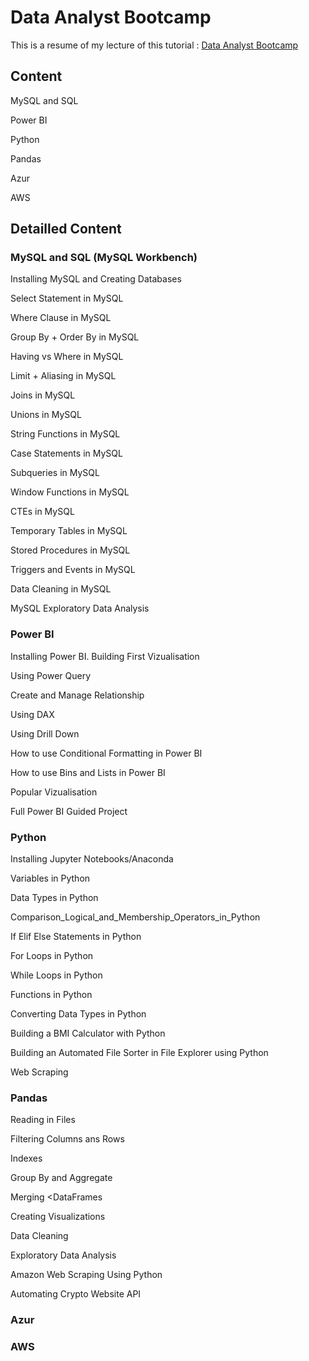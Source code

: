 # Data Analyst Bootcamp

This is a resume of my lecture of this tutorial : [Data Analyst Bootcamp](https://www.youtube.com/playlist?list=PLUaB-1hjhk8FE_XZ87vPPSfHqb6OcM0cF)

## Content

MySQL and SQL

<!-- Excel -->

<!-- Tableau -->

Power BI

Python

Pandas

Azur

AWS

## Detailled Content

### MySQL and SQL (MySQL Workbench)
Installing MySQL and Creating Databases

Select Statement in MySQL

Where Clause in MySQL

Group By + Order By in MySQL

Having vs Where in MySQL

Limit + Aliasing in MySQL

Joins in MySQL

Unions in MySQL

String Functions in MySQL

Case Statements in MySQL

Subqueries in MySQL

Window Functions in MySQL

CTEs in MySQL

Temporary Tables in MySQL

Stored Procedures in MySQL

Triggers and Events in MySQL

Data Cleaning in MySQL

MySQL Exploratory Data Analysis

<!-- ### Excel -->

<!-- ### Tableau -->

### Power BI

Installing Power BI. Building First Vizualisation

Using Power Query

Create and Manage Relationship

Using DAX

Using Drill Down

How to use Conditional Formatting in Power BI

How to use Bins and Lists in Power BI

Popular Vizualisation

Full Power BI Guided Project

### Python

Installing Jupyter Notebooks/Anaconda

Variables in Python

Data Types in Python

Comparison_Logical_and_Membership_Operators_in_Python

If Elif Else Statements in Python

For Loops in Python

While Loops in Python

Functions in Python

Converting Data Types in Python

Building a BMI Calculator with Python

Building an Automated File Sorter in File Explorer using Python

Web Scraping

### Pandas

Reading in Files

Filtering Columns ans Rows 

Indexes

Group By and Aggregate

Merging <DataFrames

Creating Visualizations

Data Cleaning

Exploratory Data Analysis

Amazon Web Scraping Using Python

Automating Crypto Website API

### Azur

### AWS
